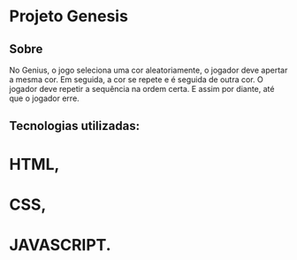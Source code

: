 # Projeto Genesis


## Sobre

No Genius, o jogo seleciona uma cor aleatoriamente, o jogador deve apertar a mesma cor. Em seguida, a cor se repete e é seguida de outra cor. O jogador deve repetir a sequência na ordem certa. E assim por diante, até que o jogador erre. 


## Tecnologias utilizadas:

# HTML,
# CSS,
# JAVASCRIPT.
